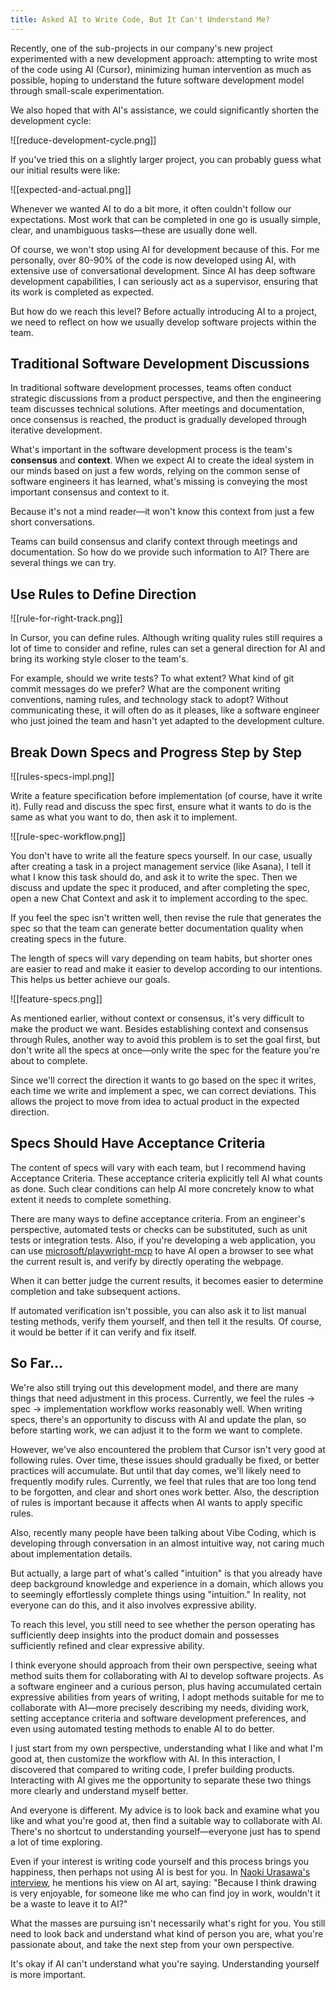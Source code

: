 ```yaml
---
title: Asked AI to Write Code, But It Can't Understand Me?
---
```


Recently, one of the sub-projects in our company's new project experimented with a new development approach: attempting to write most of the code using AI (Cursor), minimizing human intervention as much as possible, hoping to understand the future software development model through small-scale experimentation.

We also hoped that with AI's assistance, we could significantly shorten the development cycle:

![[reduce-development-cycle.png]]

If you've tried this on a slightly larger project, you can probably guess what our initial results were like:

![[expected-and-actual.png]]

Whenever we wanted AI to do a bit more, it often couldn't follow our expectations. Most work that can be completed in one go is usually simple, clear, and unambiguous tasks—these are usually done well.

Of course, we won't stop using AI for development because of this. For me personally, over 80-90% of the code is now developed using AI, with extensive use of conversational development. Since AI has deep software development capabilities, I can seriously act as a supervisor, ensuring that its work is completed as expected.

But how do we reach this level? Before actually introducing AI to a project, we need to reflect on how we usually develop software projects within the team.

## Traditional Software Development Discussions

In traditional software development processes, teams often conduct strategic discussions from a product perspective, and then the engineering team discusses technical solutions. After meetings and documentation, once consensus is reached, the product is gradually developed through iterative development.

What's important in the software development process is the team's **consensus** and **context**. When we expect AI to create the ideal system in our minds based on just a few words, relying on the common sense of software engineers it has learned, what's missing is conveying the most important consensus and context to it.

Because it's not a mind reader—it won't know this context from just a few short conversations.

Teams can build consensus and clarify context through meetings and documentation. So how do we provide such information to AI? There are several things we can try.

## Use Rules to Define Direction
![[rule-for-right-track.png]]

In Cursor, you can define rules. Although writing quality rules still requires a lot of time to consider and refine, rules can set a general direction for AI and bring its working style closer to the team's.

For example, should we write tests? To what extent? What kind of git commit messages do we prefer? What are the component writing conventions, naming rules, and technology stack to adopt? Without communicating these, it will often do as it pleases, like a software engineer who just joined the team and hasn't yet adapted to the development culture.

## Break Down Specs and Progress Step by Step
![[rules-specs-impl.png]]

Write a feature specification before implementation (of course, have it write it). Fully read and discuss the spec first, ensure what it wants to do is the same as what you want to do, then ask it to implement.

![[rule-spec-workflow.png]]

You don't have to write all the feature specs yourself. In our case, usually after creating a task in a project management service (like Asana), I tell it what I know this task should do, and ask it to write the spec. Then we discuss and update the spec it produced, and after completing the spec, open a new Chat Context and ask it to implement according to the spec.

If you feel the spec isn't written well, then revise the rule that generates the spec so that the team can generate better documentation quality when creating specs in the future.

The length of specs will vary depending on team habits, but shorter ones are easier to read and make it easier to develop according to our intentions. This helps us better achieve our goals.

![[feature-specs.png]]

As mentioned earlier, without context or consensus, it's very difficult to make the product we want. Besides establishing context and consensus through Rules, another way to avoid this problem is to set the goal first, but don't write all the specs at once—only write the spec for the feature you're about to complete.

Since we'll correct the direction it wants to go based on the spec it writes, each time we write and implement a spec, we can correct deviations. This allows the project to move from idea to actual product in the expected direction.

## Specs Should Have Acceptance Criteria
The content of specs will vary with each team, but I recommend having Acceptance Criteria. These acceptance criteria explicitly tell AI what counts as done. Such clear conditions can help AI more concretely know to what extent it needs to complete something.

There are many ways to define acceptance criteria. From an engineer's perspective, automated tests or checks can be substituted, such as unit tests or integration tests. Also, if you're developing a web application, you can use [microsoft/playwright-mcp](https://github.com/microsoft/playwright-mcp) to have AI open a browser to see what the current result is, and verify by directly operating the webpage.

When it can better judge the current results, it becomes easier to determine completion and take subsequent actions.

If automated verification isn't possible, you can also ask it to list manual testing methods, verify them yourself, and then tell it the results. Of course, it would be better if it can verify and fix itself.

## So Far…
We're also still trying out this development model, and there are many things that need adjustment in this process. Currently, we feel the rules -> spec -> implementation workflow works reasonably well. When writing specs, there's an opportunity to discuss with AI and update the plan, so before starting work, we can adjust it to the form we want to complete.

However, we've also encountered the problem that Cursor isn't very good at following rules. Over time, these issues should gradually be fixed, or better practices will accumulate. But until that day comes, we'll likely need to frequently modify rules. Currently, we feel that rules that are too long tend to be forgotten, and clear and short ones work better. Also, the description of rules is important because it affects when AI wants to apply specific rules.

Also, recently many people have been talking about Vibe Coding, which is developing through conversation in an almost intuitive way, not caring much about implementation details.

But actually, a large part of what's called "intuition" is that you already have deep background knowledge and experience in a domain, which allows you to seemingly effortlessly complete things using "intuition." In reality, not everyone can do this, and it also involves expressive ability.

To reach this level, you still need to see whether the person operating has sufficiently deep insights into the product domain and possesses sufficiently refined and clear expressive ability.

I think everyone should approach from their own perspective, seeing what method suits them for collaborating with AI to develop software projects. As a software engineer and a curious person, plus having accumulated certain expressive abilities from years of writing, I adopt methods suitable for me to collaborate with AI—more precisely describing my needs, dividing work, setting acceptance criteria and software development preferences, and even using automated testing methods to enable AI to do better.

I just start from my own perspective, understanding what I like and what I'm good at, then customize the workflow with AI. In this interaction, I discovered that compared to writing code, I prefer building products. Interacting with AI gives me the opportunity to separate these two things more clearly and understand myself better.

And everyone is different. My advice is to look back and examine what you like and what you're good at, then find a suitable way to collaborate with AI. There's no shortcut to understanding yourself—everyone just has to spend a lot of time exploring.

Even if your interest is writing code yourself and this process brings you happiness, then perhaps not using AI is best for you. In [Naoki Urasawa's interview](https://www.youtube.com/watch?v=pVr3sEeus6E&t=1245s), he mentions his view on AI art, saying: "Because I think drawing is very enjoyable, for someone like me who can find joy in work, wouldn't it be a waste to leave it to AI?"

What the masses are pursuing isn't necessarily what's right for you. You still need to look back and understand what kind of person you are, what you're passionate about, and take the next step from your own perspective.

It's okay if AI can't understand what you're saying. Understanding yourself is more important.
